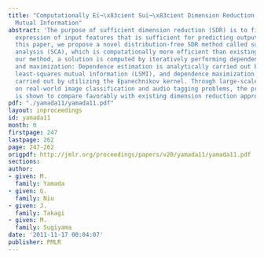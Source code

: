 ```yaml
---
title: "Computationally Eï¬\x83cient Suï¬\x83cient Dimension Reduction via Squared-Loss
  Mutual Information"
abstract: 'The purpose of sufficient dimension reduction (SDR) is to find a low-dimensional
  expression of input features that is sufficient for predicting output values. In
  this paper, we propose a novel distribution-free SDR method called sufficient component
  analysis (SCA), which is computationally more efficient than existing methods. In
  our method, a solution is computed by iteratively performing dependence estimation
  and maximization: Dependence estimation is analytically carried out by recently-proposed
  least-squares mutual information (LSMI), and dependence maximization is also analytically
  carried out by utilizing the Epanechnikov kernel. Through large-scale experiments
  on real-world image classification and audio tagging problems, the proposed method
  is shown to compare favorably with existing dimension reduction approaches.'
pdf: "./yamada11/yamada11.pdf"
layout: inproceedings
id: yamada11
month: 0
firstpage: 247
lastpage: 262
page: 247-262
origpdf: http://jmlr.org/proceedings/papers/v20/yamada11/yamada11.pdf
sections: 
author:
- given: M.
  family: Yamada
- given: G.
  family: Niu
- given: J.
  family: Takagi
- given: M.
  family: Sugiyama
date: '2011-11-17 00:04:07'
publisher: PMLR
---
```

